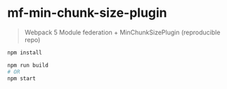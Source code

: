 # mf-min-chunk-size-plugin

> Webpack 5 Module federation + MinChunkSizePlugin (reproducible repo)

```sh
npm install

npm run build
# OR
npm start
```